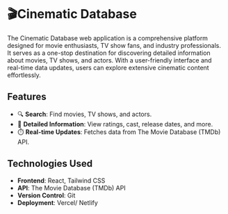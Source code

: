 # 🎬Cinematic Database

The Cinematic Database web application is a comprehensive platform designed for movie enthusiasts, TV show fans, and industry professionals. It serves as a one-stop destination for discovering detailed information about movies, TV shows, and actors. With a user-friendly interface and real-time data updates, users can explore extensive cinematic content effortlessly.

## Features
- 🔍 **Search**: Find movies, TV shows, and actors.
- 📝 **Detailed Information**: View ratings, cast, release dates, and more.
- ⏱️ **Real-time Updates**: Fetches data from The Movie Database (TMDb) API.

## Technologies Used
- **Frontend**: React, Tailwind CSS
- **API**: The Movie Database (TMDb) API
- **Version Control**: Git
- **Deployment**: Vercel/ Netlify
